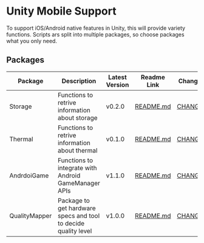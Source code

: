 # Unity Mobile Support

To support iOS/Android native features in Unity, this will provide variety functions.
Scripts ars split into multiple packages, so choose packages what you only need.

## Packages 

| Package     | Description                                          | Latest Version | Readme Link                                              | Changelog Link                                                 |
|-------------|------------------------------------------------------|----------------|----------------------------------------------------------|----------------------------------------------------------------|
| Storage     | Functions to retrive information about storage       | v0.2.0         | [README.md](Packages/MobileSupportStorage/README.md)     | [CHANGELOG.md](Packages/MobileSupportStorage/CHANGELOG.md)     |
| Thermal     | Functions to retrive information about thermal       | v0.1.0         | [README.md](Packages/MobileSupportThermal/README.md)     | [CHANGELOG.md](Packages/MobileSupportThermal/CHANGELOG.md)     |
| AndrdoiGame | Functions to integrate with Android GameManager APIs | v1.1.0         | [README.md](Packages/MobileSupportAndroidGame/README.md) | [CHANGELOG.md](Packages/MobileSupportAndroidGame/CHANGELOG.md) |
| QualityMapper | Package to get hardware specs and tool to decide quality level | v1.0.0         | [README.md](Packages/MobileSupportQualityMapper/README.md) | [CHANGELOG.md](Packages/MobileSupportQualityMapper/CHANGELOG.md) |
